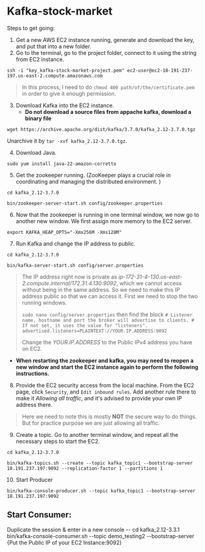 # Kafka-stock-market

Steps to get going:

1. Get a new AWS EC2 instance running, generate and download the key, and put that into a new folder.
2. Go to the terminal, go to the project folder, connect to it using the string from EC2 instance.

`ssh -i "key_kafka-stock-market-project.pem" ec2-user@ec2-18-191-237-197.us-east-2.compute.amazonaws.com`

> In this process, I need to do
> `chmod 400 path/of/the/certificate.pem`
> in order to give it enough permission.

3. Download Kafka into the EC2 instance.
   - **Do not download a source files from appache kafka, download a binary file**

`wget https://archive.apache.org/dist/kafka/3.7.0/kafka_2.12-3.7.0.tgz`

Unarchive it by `tar -xvf kafka_2.12-3.7.0.tgz`.

4. Download Java.

`sudo yum install java-22-amazon-corretto`

5. Get the zookeeper running. (ZooKeeper plays a crucial role in coordinating and managing the distributed environment. )

`cd kafka_2.12-3.7.0`

`bin/zookeeper-server-start.sh config/zookeeper.properties`

6. Now that the zookeeper is running in one terminal window, we now go to another new window. We first assign more memory to the EC2 server.

`export KAFKA_HEAP_OPTS="-Xmx256M -Xms128M"`

7. Run Kafka and change the IP address to public.

`cd kafka_2.12-3.7.0`

`bin/kafka-server-start.sh config/server.properties`

> The IP address right now is private as *ip-172-31-4-130.us-east-2.compute.internal/172.31.4.130:9092*, which we cannot access without being in the same address. So we need to make this IP address public so that we can access it.
> First we need to stop the two running windows.
> 
> `sudo nano config/server.properties` then find the block
> `# Listener name, hostname and port the broker will advertise to clients. # If not set, it uses the value for "listeners". advertised.listeners=PLAINTEXT://YOUR.IP.ADDRESS:9092`
>
> Change the *YOUR.IP.ADDRESS* to the Public IPv4 address you have on EC2.

- **When restarting the zookeeper and kafka, you may need to reopen a new window and start the EC2 instance again to perform the following instructions.**

8. Provide the EC2 security access from the local machine.
From the EC2 page, click `Security`, and `Edit inbound rules`. Add another rule there to make it *Allowing all traffic*, and it's advised to provide your own IP address there.

> Here we need to note this is mostly **NOT** the secure way to do things. But for practice purpose we are just allowing all traffic.

9. Create a topic. Go to another terminal window, and repeat all the necessary steps to start the EC2.

`cd kafka_2.12-3.7.0`

`bin/kafka-topics.sh --create --topic kafka_topic1 --bootstrap-server 18.191.237.197:9092 --replication-factor 1 --partitions 1`

10. Start Producer

`bin/kafka-console-producer.sh --topic kafka_topic1 --bootstrap-server 18.191.237.197:9092 `

Start Consumer:
-------------------------
Duplicate the session & enter in a new console --
cd kafka_2.12-3.3.1
bin/kafka-console-consumer.sh --topic demo_testing2 --bootstrap-server {Put the Public IP of your EC2 Instance:9092}


